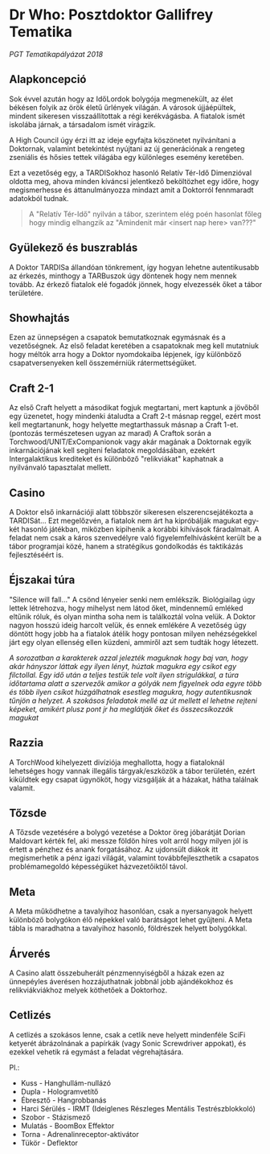 # **Dr Who: Posztdoktor Gallifrey Tematika**
_PGT Tematikapályázat 2018_

## Alapkoncepció

Sok évvel azután hogy az IdőLordok bolygója megmenekült,
az élet békésen folyik az örök életű űrlények világán.
A városok újjáépültek, mindent sikeresen visszaállítottak
a régi kerékvágásba. A fiatalok ismét iskolába járnak,
a társadalom ismét virágzik.

A High Council úgy érzi itt az ideje egyfajta köszönetet nyilvánítani a Doktornak,
valamint betekintést nyújtani az új generációnak a rengeteg zseniális és hősies
tettek világába egy különleges esemény keretében.

Ezt a vezetőség egy, a TARDISokhoz hasonló Relatív Tér-Idő Dimenzióval oldotta meg,
ahova minden kíváncsi jelentkező beköltözhet egy időre, hogy megismerhesse és áttanulmányozza mindazt amit a Doktorról fennmaradt adatokból tudnak.

> A "Relatív Tér-Idő" nyilván a tábor, szerintem elég poén hasonlat főleg hogy
> mindig elhangzik az "Amindenit már \<insert nap here> van???"


## Gyülekező és buszrablás

A Doktor TARDISa állandóan tönkrement, így hogyan lehetne autentikusabb az érkezés,
minthogy a TARBuszok úgy döntenek hogy nem mennek tovább.
Az érkező fiatalok elé fogadók jönnek, hogy elvezessék őket a tábor területére.

## Showhajtás

Ezen az ünnepségen a csapatok bemutatkoznak egymásnak és a vezetőségnek. Az első feladat keretében a csapatoknak meg kell mutatniuk hogy méltók arra hogy
a Doktor nyomdokaiba lépjenek, így különböző csapatversenyeken kell összemérniük
rátermettségüket.

## Craft 2-1

Az első Craft helyett a másodikat fogjuk megtartani, mert kaptunk a jövőből egy üzenetet, hogy mindenki átaludta a Craft 2-t másnap reggel,
ezért most kell megtartanunk, hogy helyette megtarthassuk másnap a Craft 1-et.
(pontozás természetesen ugyan az marad)
A Craftok során a Torchwood/UNIT/ExCompanionok vagy akár magának a Doktornak egyik inkarnációjának
kell segíteni feladatok megoldásában, ezekért Intergalaktikus krediteket és különböző "relikviákat" kaphatnak a nyilvánvaló tapasztalat mellett.

## Casino

A Doktor első inkarnációji alatt többször sikeresen elszerencsejátékozta a TARDISát... Ezt megelőzvén, a fiatalok nem árt ha kipróbálják magukat egy-két hasonló játékban, miközben kipihenik a korábbi kihívások fáradalmait. A feladat nem csak a káros szenvedélyre való figyelemfelhívásként került be a tábor programjai közé, hanem a stratégikus gondolkodás és taktikázás fejlesztéséért is.

## Éjszakai túra

"Silence will fall..."
A csönd lényeier senki nem emlékszik. Biológiailag úgy lettek létrehozva, hogy
mihelyst nem látod őket, mindennemű emléked eltűnik róluk, és olyan mintha soha nem is találkoztál volna velük. A Doktor nagyon hosszú ideig harcolt velük, és ennek
emlékére A vezetőség úgy döntött hogy jobb ha a fiatalok átélik hogy pontosan milyen
nehézségekkel járt egy olyan ellenség ellen küzdeni, ammiről azt sem tudták hogy létezett.

_A sorozatban a karakterek azzal jelezték maguknak hogy baj van, hogy akár hányszor láttak egy ilyen lényt, húztak magukra egy csíkot egy filctollal. Egy idő után a teljes testük tele volt ilyen strigulákkal, a túra időtartama alatt a szervezők amikor a gólyák nem figyelnek oda egyre több és több ilyen csíkot húzgálhatnak esestleg magukra, hogy autentikusnak tűnjön a helyzet. A szokásos feladatok mellé az út mellett el lehetne rejteni képeket, amikért plusz pont jr ha meglátják őket és összecsíkozzák magukat_

## Razzia

A TorchWood kihelyezett divíziója meghallotta, hogy a fiataloknál lehetséges hogy vannak illegális tárgyak/eszközök a tábor területén, ezért kiküldtek egy csapat ügynököt, hogy vizsgálják át a házakat, hátha találnak valamit.

## Tőzsde

A Tőzsde vezetésére a bolygó vezetése a Doktor öreg jóbarátját Dorian Maldovart kérték fel, aki messze földön híres volt arról hogy milyen jól is értett a pénzhez és anank forgatásához. Az ujdonsült diákok itt megismerhetik a pénz igazi világát, valamint továbbfejleszthetik a csapatos problémamegoldó képességüket házvezetőiktől távol.

## Meta

A Meta működhetne a tavalyihoz hasonlóan, csak a nyersanyagok helyett különböző bolygókon élő népekkel való barátságot lehet gyűjteni. A Meta tábla is maradhatna a tavalyihoz hasonló, földrészek helyett bolygókkal.

## Árverés

A Casino alatt összebuherált pénzmennyiségből a házak ezen az ünnepéyles áverésen hozzájuthatnak jobbnál jobb ajándékokhoz és relikviákviákhoz melyek köthetőek a Doktorhoz.

## Cetlizés

A cetlizés a szokásos lenne, csak a cetlik neve helyett mindenféle SciFi ketyerét ábrázolnának a papírkák (vagy Sonic Screwdriver appokat), és ezekkel vehetik rá egymást a feladat végrehajtására.

Pl.:
 * Kuss - Hanghullám-nullázó
 * Dupla - Hologramvetítő
 * Ébresztő - Hangrobbanás
 * Harci Sérülés - IRMT (Ideiglenes Részleges Mentális Testrészblokkoló)
 * Szobor - Stázismező
 * Mulatás - BoomBox Effektor
 * Torna - Adrenalinreceptor-aktivátor
 * Tükör - Deflektor

